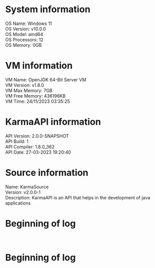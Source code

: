 # System information<br>
OS Name: Windows 11<br>
OS Version: v10.0.0<br>
OS Model: amd64<br>
OS Processors: 12<br>
OS Memory: 0GB<br>

# VM information<br>
VM Name: OpenJDK 64-Bit Server VM<br>
VM Version: v1.8.0<br>
VM Max Memory: 7GB<br>
VM Free Memory: 436196KB<br>
VM Time: 24/11/2023 03:35:25<br>

# KarmaAPI information<br>
API Version: 2.0.0-SNAPSHOT<br>
API Build: 1<br>
API Compiler: 1.8.0_362<br>
API Date: 27-03-2023 19:20:40<br>

# Source information<br>
Name: KarmaSource<br>
Version: v2.0.0-1<br>
Description: KarmaAPI is an API that helps in the development of java applications<br>

# Beginning of log<br><br>

# Beginning of log<br><br>
